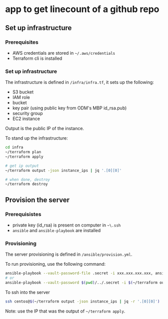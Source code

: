 # app to get linecount of a github repo

## Set up infrastructure

### Prerequisites

+ AWS credentials are stored in `~/.aws/credentials`
+ Terraform cli is installed 

### Set up infrastructure

The infrastructure is defined in `/infra/infra.tf`, it sets up the following:

+ S3 bucket
+ IAM role
+ bucket
+ key pair (using public key from ODM's MBP id_rsa.pub)
+ security group
+ EC2 instance

Output is the public IP of the instance.

To stand up the infrastructure:
```bash
cd infra
~/terraform plan
~/terraform apply

# get ip output
~/terraform output -json instance_ips | jq '.[0][0]'

# when done, destroy
~/terraform destroy
```

## Provision the server

### Prerequisistes

+ private key (id_rsa) is present on computer in `~\.ssh`
+ `ansible` and `ansible-playbook` are installed

### Provisioning

The server provisioning is defined in `/ansible/provision.yml`.

To run provisioning, use the following command:
```bash
ansible-playbook --vault-password-file .secret -i xxx.xxx.xxx.xxx, ansible/provision.yml
# or
ansible-playbook --vault-password $(pwd)/../.secret -i $(~/terraform output -json instance_ips | jq -r '.[0][0]'), $(pwd)/../ansible/provision.yml
```

To ssh into the server
```bash
ssh centos@$(~/terraform output -json instance_ips | jq -r '.[0][0]')
```
Note: use the IP that was the output of  `~/terraform apply`.

